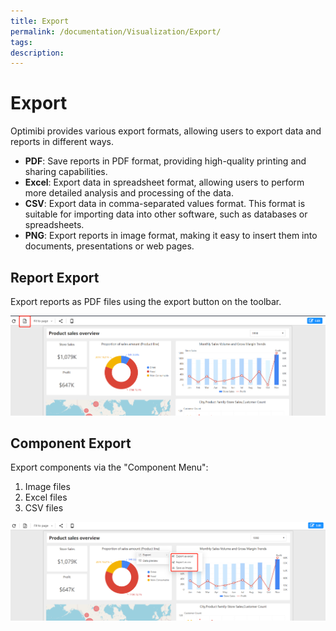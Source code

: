 ```yaml
---
title: Export
permalink: /documentation/Visualization/Export/
tags:
description: 
---
```

# Export

Optimibi provides various export formats, allowing users to export data and reports in different ways.

- **PDF**: Save reports in PDF format, providing high-quality printing and sharing capabilities.
- **Excel**: Export data in spreadsheet format, allowing users to perform more detailed analysis and processing of the data.
- **CSV**: Export data in comma-separated values format. This format is suitable for importing data into other software, such as databases or spreadsheets.
- **PNG**: Export reports in image format, making it easy to insert them into documents, presentations or web pages.

## Report Export

Export reports as PDF files using the export button on the toolbar.

![1682045060034](./images/1682045060034.png)


## Component Export

Export components via the "Component Menu":

1. Image files
2. Excel files
3. CSV files

![1682045104111](./images/1682045104111.png)
